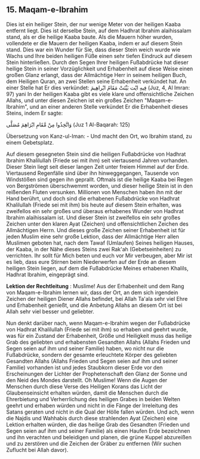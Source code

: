 ## 15. Maqam-e-Ibrahim

Dies ist ein heiliger Stein, der nur wenige Meter von der heiligen Kaaba entfernt liegt. Dies ist derselbe Stein, auf dem Hadhrat Ibrahim alaihissalam stand, als er die heilige Kaaba baute. Als die Mauern höher wurden, vollendete er die Mauern der heiligen Kaaba, indem er auf diesem Stein stand. Dies war ein Wunder für Sie, dass dieser Stein weich wurde wie Wachs und Ihre beiden heiligen Füße einen sehr tiefen Eindruck auf diesem Stein hinterließen. Durch den Segen Ihrer heiligen Fußabdrücke hat dieser heilige Stein in seiner Vorzüglichkeit und Erhabenheit auf diese Weise einen großen Glanz erlangt, dass der Allmächtige Herr in seinem heiligen Buch, dem Heiligen Quran, an zwei Stellen seine Erhabenheit verkündet hat. An einer Stelle hat Er dies verkündet:
فِيهِ ايْت بَيِّنَتْ مَقَامُ ابْراهِيمَ (Juz, 4, Al Imran: 97)
yani In der heiligen Kaaba gibt es viele klare und offensichtliche Zeichen Allahs, und unter diesen Zeichen ist ein großes Zeichen "Maqam-e-Ibrahim", und an einer anderen Stelle verkündet Er die Erhabenheit dieses Steins, indem Er sagte:

وَاتَّخِذُوا مِنْ مَّقَامِ ابْرَاهِمَ مُصَلَّى (Juz 1 Al-Baqarah: 125)

Übersetzung von Kanz-ul-Iman: - Und macht den Ort, wo Ibrahim stand, zu einem Gebetsplatz.

Auf diesem gesegneten Stein sind die heiligen Fußabdrücke von Hadhrat Ibrahim Khalilullah (Friede sei mit ihm) seit viertausend Jahren vorhanden. Dieser Stein liegt seit dieser langen Zeit unter freiem Himmel auf der Erde. Viertausend Regenfälle sind über ihn hinweggegangen, Tausende von Windstößen sind gegen ihn geprallt. Oftmals ist die heilige Kaaba bei Regen von Bergströmen überschwemmt worden, und dieser heilige Stein ist in den reißenden Fluten versunken. Millionen von Menschen haben ihn mit der Hand berührt, und doch sind die erhabenen Fußabdrücke von Hadhrat Khalilullah (Friede sei mit ihm) bis heute auf diesem Stein erhalten, was zweifellos ein sehr großes und überaus erhabenes Wunder von Hadhrat Ibrahim alaihissalam ist. Und dieser Stein ist zweifellos ein sehr großes Zeichen unter den klaren Ayat (Zeichen) und offensichtlichen Zeichen des Allmächtigen Herrn. Und dieses große Zeichen seiner Erhabenheit ist für jeden Muslim eine sehr große Lektion, dass der Allmächtige Herr allen Muslimen geboten hat, nach dem Tawaf (Umlaufen) Seines heiligen Hauses, der Kaaba, in der Nähe dieses Steins zwei Rak'ah (Gebetseinheiten) zu verrichten. Ihr sollt für Mich beten und euch vor Mir verbeugen, aber Mir ist es lieb, dass eure Stirnen beim Niederwerfen auf der Erde an diesem heiligen Stein liegen, auf dem die Fußabdrücke Meines erhabenen Khalils, Hadhrat Ibrahim, eingeprägt sind.

**Lektion der Rechtleitung** : Muslime! Aus der Erhabenheit und dem Rang von Maqam-e-Ibrahim lernen wir, dass der Ort, an dem sich irgendein Zeichen der heiligen Diener Allahs befindet, bei Allah Ta'ala sehr viel Ehre und Erhabenheit genießt, und die Anbetung Allahs an diesem Ort ist bei Allah sehr viel besser und geliebter.


Nun denkt darüber nach, wenn Maqam-e-Ibrahim wegen der Fußabdrücke von Hadhrat Khalilullah (Friede sei mit ihm) so erhaben und geehrt wurde, was für ein Zustand der Erhabenheit, Größe und Heiligkeit muss das heilige Grab des geliebten und erhabensten Gesandten Allahs (Allahs Frieden und Segen seien auf ihm und seiner Familie) haben, wo nicht nur die Fußabdrücke, sondern der gesamte erleuchtete Körper des geliebten Gesandten Allahs (Allahs Frieden und Segen seien auf ihm und seiner Familie) vorhanden ist und jedes Staubkorn dieser Erde vor den Erscheinungen der Lichter der Prophetenschaft den Glanz der Sonne und den Neid des Mondes darstellt. Oh Muslime! Wenn die Augen der Menschen durch diese Verse des Heiligen Korans das Licht der Glaubenseinsicht erhalten würden, damit die Menschen durch die Ehrerbietung und Verherrlichung des heiligen Grabes in beiden Welten geehrt und erhaben würden und nicht in die Fänge der Irreleitung des Satans geraten und nicht in die Qual der Hölle fallen würden. Und ach, wenn die Najdis und Wahhabis durch diese strahlenden Ayat (Zeichen) eine Lektion erhalten würden, die das heilige Grab des Gesandten (Frieden und Segen seien auf ihm und seiner Familie) als einen Haufen Erde bezeichnen und ihn verachten und beleidigen und planen, die grüne Kuppel abzureißen und zu zerstören und die Zeichen der Gräber zu entfernen (Wir suchen Zuflucht bei Allah davor).
